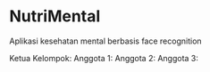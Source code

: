 # NutriMental
Aplikasi kesehatan mental berbasis face recognition

Ketua Kelompok:
Anggota 1:
Anggota 2:
Anggota 3:
